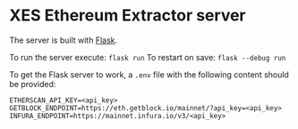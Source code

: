 # XES Ethereum Extractor server

The server is built with [Flask](https://flask.palletsprojects.com/en/2.2.x/).

To run the server execute: `flask run`
To restart on save: `flask --debug run`

To get the Flask server to work, a `.env` file with the following content should be provided:

```
ETHERSCAN_API_KEY=<api_key>
GETBLOCK_ENDPOINT=https://eth.getblock.io/mainnet/?api_key=<api_key>
INFURA_ENDPOINT=https://mainnet.infura.io/v3/<api_key>
```